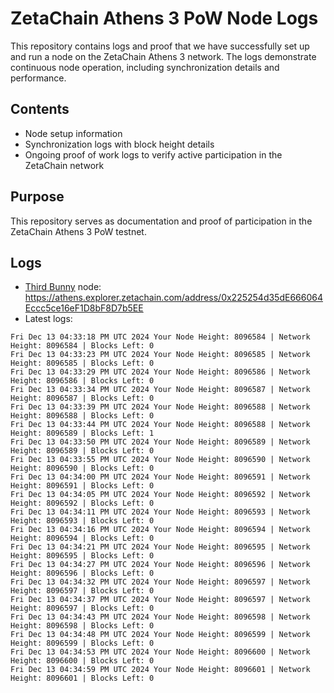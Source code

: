 # ZetaChain Athens 3 PoW Node Logs
This repository contains logs and proof that we have successfully set up and run a node on the ZetaChain Athens 3 network. The logs demonstrate continuous node operation, including synchronization details and performance.

## Contents
- Node setup information
- Synchronization logs with block height details
- Ongoing proof of work logs to verify active participation in the ZetaChain network

## Purpose
This repository serves as documentation and proof of participation in the ZetaChain Athens 3 PoW testnet.

## Logs

- [Third Bunny](https://thirdbunny.xyz/) node: https://athens.explorer.zetachain.com/address/0x225254d35dE666064Eccc5ce16eF1D8bF8D7b5EE
- Latest logs:
```
Fri Dec 13 04:33:18 PM UTC 2024 Your Node Height: 8096584 | Network Height: 8096584 | Blocks Left: 0
Fri Dec 13 04:33:23 PM UTC 2024 Your Node Height: 8096585 | Network Height: 8096585 | Blocks Left: 0
Fri Dec 13 04:33:29 PM UTC 2024 Your Node Height: 8096586 | Network Height: 8096586 | Blocks Left: 0
Fri Dec 13 04:33:34 PM UTC 2024 Your Node Height: 8096587 | Network Height: 8096587 | Blocks Left: 0
Fri Dec 13 04:33:39 PM UTC 2024 Your Node Height: 8096588 | Network Height: 8096588 | Blocks Left: 0
Fri Dec 13 04:33:44 PM UTC 2024 Your Node Height: 8096588 | Network Height: 8096589 | Blocks Left: 1
Fri Dec 13 04:33:50 PM UTC 2024 Your Node Height: 8096589 | Network Height: 8096589 | Blocks Left: 0
Fri Dec 13 04:33:55 PM UTC 2024 Your Node Height: 8096590 | Network Height: 8096590 | Blocks Left: 0
Fri Dec 13 04:34:00 PM UTC 2024 Your Node Height: 8096591 | Network Height: 8096591 | Blocks Left: 0
Fri Dec 13 04:34:05 PM UTC 2024 Your Node Height: 8096592 | Network Height: 8096592 | Blocks Left: 0
Fri Dec 13 04:34:11 PM UTC 2024 Your Node Height: 8096593 | Network Height: 8096593 | Blocks Left: 0
Fri Dec 13 04:34:16 PM UTC 2024 Your Node Height: 8096594 | Network Height: 8096594 | Blocks Left: 0
Fri Dec 13 04:34:21 PM UTC 2024 Your Node Height: 8096595 | Network Height: 8096595 | Blocks Left: 0
Fri Dec 13 04:34:27 PM UTC 2024 Your Node Height: 8096596 | Network Height: 8096596 | Blocks Left: 0
Fri Dec 13 04:34:32 PM UTC 2024 Your Node Height: 8096597 | Network Height: 8096597 | Blocks Left: 0
Fri Dec 13 04:34:37 PM UTC 2024 Your Node Height: 8096597 | Network Height: 8096597 | Blocks Left: 0
Fri Dec 13 04:34:43 PM UTC 2024 Your Node Height: 8096598 | Network Height: 8096598 | Blocks Left: 0
Fri Dec 13 04:34:48 PM UTC 2024 Your Node Height: 8096599 | Network Height: 8096599 | Blocks Left: 0
Fri Dec 13 04:34:53 PM UTC 2024 Your Node Height: 8096600 | Network Height: 8096600 | Blocks Left: 0
Fri Dec 13 04:34:59 PM UTC 2024 Your Node Height: 8096601 | Network Height: 8096601 | Blocks Left: 0
```
